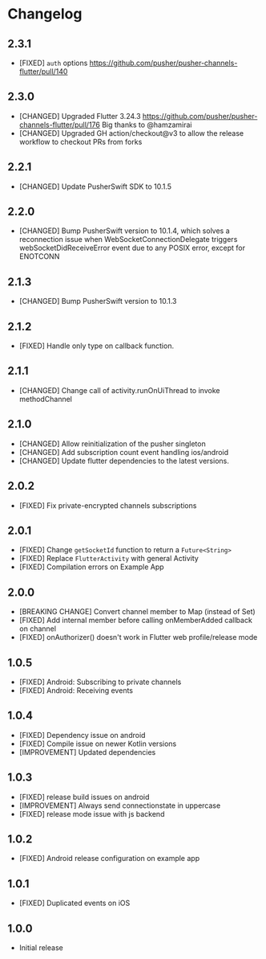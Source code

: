 # Changelog

## 2.3.1

* [FIXED] `auth` options https://github.com/pusher/pusher-channels-flutter/pull/140

## 2.3.0

* [CHANGED] Upgraded Flutter 3.24.3 https://github.com/pusher/pusher-channels-flutter/pull/176 Big thanks to @hamzamirai
* [CHANGED] Upgraded GH action/checkout@v3 to allow the release workflow to checkout PRs from forks

## 2.2.1

* [CHANGED] Update PusherSwift SDK to 10.1.5

## 2.2.0

* [CHANGED] Bump PusherSwift version to 10.1.4, which solves a reconnection issue when WebSocketConnectionDelegate triggers webSocketDidReceiveError event due to any POSIX error, except for ENOTCONN

## 2.1.3

* [CHANGED] Bump PusherSwift version to 10.1.3

## 2.1.2

* [FIXED] Handle only  type on  callback function.

## 2.1.1

* [CHANGED] Change call of activity.runOnUiThread to invoke methodChannel

## 2.1.0

* [CHANGED] Allow reinitialization of the pusher singleton
* [CHANGED] Add subscription count event handling ios/android
* [CHANGED] Update flutter dependencies to the latest versions.

## 2.0.2

* [FIXED] Fix private-encrypted channels subscriptions

## 2.0.1
* [FIXED] Change `getSocketId` function to return a `Future<String>`
* [FIXED] Replace `FlutterActivity` with general Activity
* [FIXED] Compilation errors on Example App

## 2.0.0

* [BREAKING CHANGE] Convert channel member to Map (instead of Set)
* [FIXED] Add internal member before calling onMemberAdded callback on channel
* [FIXED] onAuthorizer() doesn't work in Flutter web profile/release mode

## 1.0.5

* [FIXED] Android: Subscribing to private channels
* [FIXED] Android: Receiving events

## 1.0.4

* [FIXED] Dependency issue on android
* [FIXED] Compile issue on newer Kotlin versions
* [IMPROVEMENT] Updated dependencies

## 1.0.3

* [FIXED] release build issues on android
* [IMPROVEMENT] Always send connectionstate in uppercase
* [FIXED] release mode issue with js backend

## 1.0.2

* [FIXED] Android release configuration on example app

## 1.0.1

* [FIXED] Duplicated events on iOS

## 1.0.0

* Initial release
